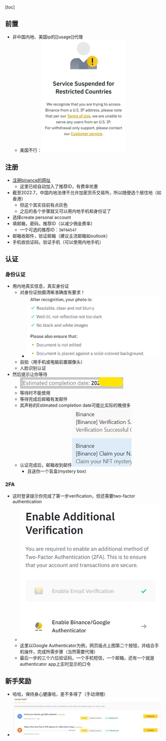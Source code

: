 [toc]
## 前置
- 非中国内地、美国ip的[[usage]]代理
  - 美国不行：![](us-ip.png)

## 注册
- [注册binance的网址](https://accounts.binance.com/en/register?ref=IW76A547)
  - 这里已经自动加入了推荐ID，有费率优惠
- 截至2022.7，中国内地法律不允许加密货币交易所，所以随便选个居住地（如香港）
  - 但这个其实目前有点灰色
  - 之后的各个步骤就又可以用内地手机和身份证了
- 选择create personal account
- 填邮箱，密码，推荐ID（以减少佣金费率）
  - 一个可选的推荐ID：`IW76A547`
- 邮箱收邮件，验证邮箱（建议主流邮箱如outlook）
- 手机收验证码，验证手机（可以使用内地手机）
## 认证
### 身份认证
- 用内地真实信息，真实身份证
  - 对身份证拍摄清晰准确度有要求！
    - ![](after-recognition.png)
  - 自拍（用手机或电脑前置摄像头）
  - 人脸识别认证
- 然后提示让你等待
  - ![](estimated-completion-date.png)
  - 等待时不能使用
  - 等待完成后邮箱有发邮件
  - 其声称的Estimated completion date可能比实际的晚很多
  - 认证完成后，邮箱收到邮件![](verification-success.png)
    - 且送你一个盲盒(mystery box)
### 2FA
- 这时登录提示你完成了第一步verification，但还需要two-factor authentication
  - ![](2FA.png)
  - 这里以Google Authenticator为例，网页版点上图第二个按钮，并结合手机操作，完成所需步骤（当然需要代理）
  - 最后一步的三个六位验证码，一个手机短信，一个邮箱，还有一个就是authenticator app上实时显示的口令
## 新手奖励
- 哈哈，保持身心健康哈，差不多得了（手动滑稽）
- ![](reward.png)